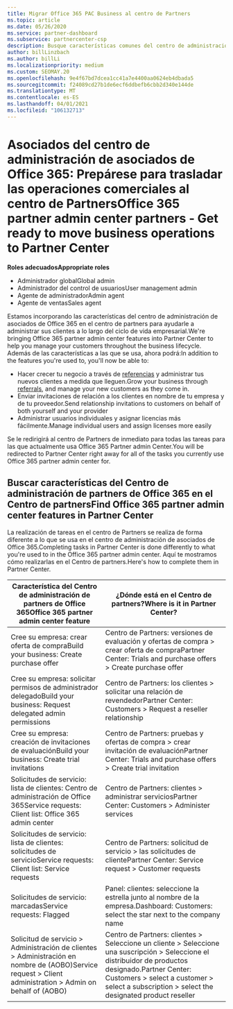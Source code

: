 ```yaml
---
title: Migrar Office 365 PAC Business al centro de Partners
ms.topic: article
ms.date: 05/26/2020
ms.service: partner-dashboard
ms.subservice: partnercenter-csp
description: Busque características comunes del centro de administración de asociados (PAC) de Office 365, como la creación de solicitudes de servicio y de negocio, después de migrar al centro de Partners.
author: billLinzbach
ms.author: billLi
ms.localizationpriority: medium
ms.custom: SEOMAY.20
ms.openlocfilehash: 9e4f67bd7dcea1cc41a7e4400aa0624eb4dbada5
ms.sourcegitcommit: f24089cd27b1de6ecf6ddbefb6cbb2d340e144de
ms.translationtype: MT
ms.contentlocale: es-ES
ms.lasthandoff: 04/01/2021
ms.locfileid: "106132713"
---
```

# <a name="office-365-partner-admin-center-partners---get-ready-to-move-business-operations-to-partner-center"></a><span data-ttu-id="c8084-103">Asociados del centro de administración de asociados de Office 365: Prepárese para trasladar las operaciones comerciales al centro de Partners</span><span class="sxs-lookup"><span data-stu-id="c8084-103">Office 365 partner admin center partners - Get ready to move business operations to Partner Center</span></span>

<span data-ttu-id="c8084-104">**Roles adecuados**</span><span class="sxs-lookup"><span data-stu-id="c8084-104">**Appropriate roles**</span></span>

- <span data-ttu-id="c8084-105">Administrador global</span><span class="sxs-lookup"><span data-stu-id="c8084-105">Global admin</span></span>
- <span data-ttu-id="c8084-106">Administrador del control de usuarios</span><span class="sxs-lookup"><span data-stu-id="c8084-106">User management admin</span></span>
- <span data-ttu-id="c8084-107">Agente de administrador</span><span class="sxs-lookup"><span data-stu-id="c8084-107">Admin agent</span></span>
- <span data-ttu-id="c8084-108">Agente de ventas</span><span class="sxs-lookup"><span data-stu-id="c8084-108">Sales agent</span></span>

<span data-ttu-id="c8084-109">Estamos incorporando las características del centro de administración de asociados de Office 365 en el centro de partners para ayudarle a administrar sus clientes a lo largo del ciclo de vida empresarial.</span><span class="sxs-lookup"><span data-stu-id="c8084-109">We're bringing Office 365 partner admin center features into Partner Center to help you manage your customers throughout the business lifecycle.</span></span> <span data-ttu-id="c8084-110">Además de las características a las que se usa, ahora podrá:</span><span class="sxs-lookup"><span data-stu-id="c8084-110">In addition to the features you're used to, you'll now be able to:</span></span>

- <span data-ttu-id="c8084-111">Hacer crecer tu negocio a través de [referencias](referrals.md) y administrar tus nuevos clientes a medida que lleguen.</span><span class="sxs-lookup"><span data-stu-id="c8084-111">Grow your business through [referrals](referrals.md), and manage your new customers as they come in.</span></span>
- <span data-ttu-id="c8084-112">Enviar invitaciones de relación a los clientes en nombre de tu empresa y de tu proveedor.</span><span class="sxs-lookup"><span data-stu-id="c8084-112">Send relationship invitations to customers on behalf of both yourself and your provider</span></span>
- <span data-ttu-id="c8084-113">Administrar usuarios individuales y asignar licencias más fácilmente.</span><span class="sxs-lookup"><span data-stu-id="c8084-113">Manage individual users and assign licenses more easily</span></span>

<span data-ttu-id="c8084-114">Se le redirigirá al centro de Partners de inmediato para todas las tareas para las que actualmente usa Office 365 Partner admin Center.</span><span class="sxs-lookup"><span data-stu-id="c8084-114">You will be redirected to Partner Center right away for all of the tasks you currently use Office 365 partner admin center for.</span></span>

## <a name="find-office-365-partner-admin-center-features-in-partner-center"></a><span data-ttu-id="c8084-115">Buscar características del Centro de administración de partners de Office 365 en el Centro de partners</span><span class="sxs-lookup"><span data-stu-id="c8084-115">Find Office 365 partner admin center features in Partner Center</span></span>

<span data-ttu-id="c8084-116">La realización de tareas en el centro de Partners se realiza de forma diferente a lo que se usa en el centro de administración de asociados de Office 365.</span><span class="sxs-lookup"><span data-stu-id="c8084-116">Completing tasks in Partner Center is done differently to what you're used to in the Office 365 partner admin center.</span></span> <span data-ttu-id="c8084-117">Aquí te mostramos cómo realizarlas en el Centro de partners.</span><span class="sxs-lookup"><span data-stu-id="c8084-117">Here's how to complete them in Partner Center.</span></span>

| <span data-ttu-id="c8084-118">Característica del Centro de administración de partners de Office 365</span><span class="sxs-lookup"><span data-stu-id="c8084-118">Office 365 partner admin center feature</span></span>                       | <span data-ttu-id="c8084-119">¿Dónde está en el Centro de partners?</span><span class="sxs-lookup"><span data-stu-id="c8084-119">Where is it in Partner Center?</span></span> | 
|   -----------------------------------------------  | -------------- |
| <span data-ttu-id="c8084-120">Cree su empresa: crear oferta de compra</span><span class="sxs-lookup"><span data-stu-id="c8084-120">Build your business: Create purchase offer</span></span> | <span data-ttu-id="c8084-121">Centro de Partners: versiones de evaluación y ofertas de compra > crear oferta de compra</span><span class="sxs-lookup"><span data-stu-id="c8084-121">Partner Center: Trials and purchase offers > Create purchase offer</span></span> |
| <span data-ttu-id="c8084-122">Cree su empresa: solicitar permisos de administrador delegado</span><span class="sxs-lookup"><span data-stu-id="c8084-122">Build your business: Request delegated admin permissions</span></span> | <span data-ttu-id="c8084-123">Centro de Partners: los clientes > solicitar una relación de revendedor</span><span class="sxs-lookup"><span data-stu-id="c8084-123">Partner Center: Customers > Request a reseller relationship</span></span> |
| <span data-ttu-id="c8084-124">Cree su empresa: creación de invitaciones de evaluación</span><span class="sxs-lookup"><span data-stu-id="c8084-124">Build your business: Create trial invitations</span></span> | <span data-ttu-id="c8084-125">Centro de Partners: pruebas y ofertas de compra > crear invitación de evaluación</span><span class="sxs-lookup"><span data-stu-id="c8084-125">Partner Center: Trials and purchase offers > Create trial invitation</span></span> |
| <span data-ttu-id="c8084-126">Solicitudes de servicio: lista de clientes: Centro de administración de Office 365</span><span class="sxs-lookup"><span data-stu-id="c8084-126">Service requests: Client list: Office 365 admin center</span></span> | <span data-ttu-id="c8084-127">Centro de Partners: clientes > administrar servicios</span><span class="sxs-lookup"><span data-stu-id="c8084-127">Partner Center: Customers > Administer services</span></span> |
| <span data-ttu-id="c8084-128">Solicitudes de servicio: lista de clientes: solicitudes de servicio</span><span class="sxs-lookup"><span data-stu-id="c8084-128">Service requests: Client list: Service requests</span></span> | <span data-ttu-id="c8084-129">Centro de Partners: solicitud de servicio > las solicitudes de cliente</span><span class="sxs-lookup"><span data-stu-id="c8084-129">Partner Center: Service request > Customer requests</span></span> |
| <span data-ttu-id="c8084-130">Solicitudes de servicio: marcadas</span><span class="sxs-lookup"><span data-stu-id="c8084-130">Service requests: Flagged</span></span> | <span data-ttu-id="c8084-131">Panel: clientes: seleccione la estrella junto al nombre de la empresa.</span><span class="sxs-lookup"><span data-stu-id="c8084-131">Dashboard: Customers: select the star next to the company name</span></span> |
| <span data-ttu-id="c8084-132">Solicitud de servicio > Administración de clientes > Administración en nombre de (AOBO)</span><span class="sxs-lookup"><span data-stu-id="c8084-132">Service request > Client administration > Admin on behalf of (AOBO)</span></span> | <span data-ttu-id="c8084-133">Centro de Partners: clientes > Seleccione un cliente > Seleccione una suscripción > Seleccione el distribuidor de productos designado.</span><span class="sxs-lookup"><span data-stu-id="c8084-133">Partner Center: Customers > select a customer > select a subscription > select the designated product reseller</span></span> |

